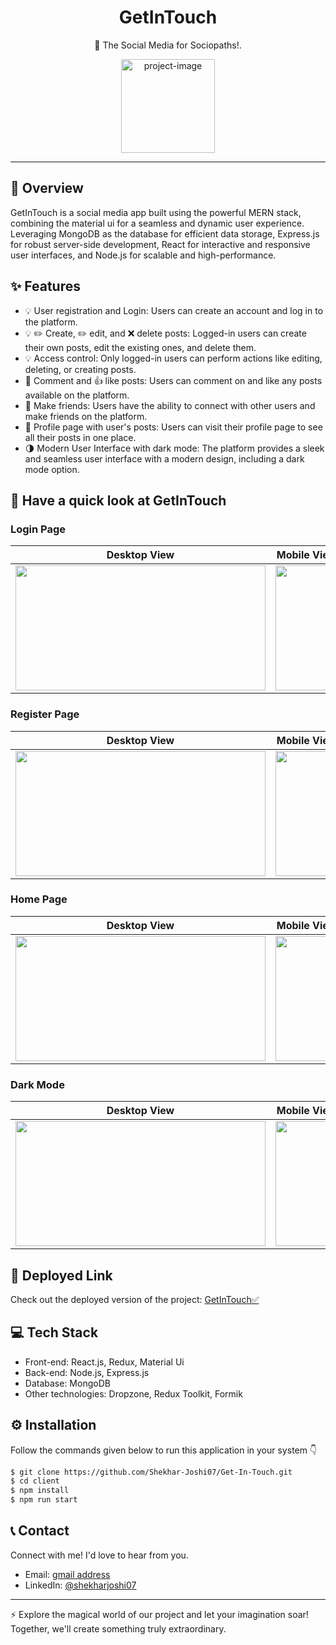 <!-- Project Title -->
<h1 align="center">GetInTouch</h1>
<p align="center"></p>

<!-- Project Description -->
<p align="center">🚀  The Social Media for Sociopaths!.</p>

<!-- Project Logo -->
<p align="center">
  <img src="https://github.com/Shekhar-Joshi07/Get-In-Touch/assets/110104542/58122503-5413-4238-ab97-fcdd7c8788fc.png" alt="project-image" width="150" height="150/">
</p>

---

<!-- Overview -->
## 🌟 Overview

GetInTouch is a social media app built using the powerful MERN stack, combining the material ui for a seamless and dynamic user experience. Leveraging MongoDB as the database for efficient data storage, Express.js for robust server-side development, React for interactive and responsive user interfaces, and Node.js for scalable and high-performance.




<!-- Features -->
## ✨ Features


- 💡 User registration and Login: Users can create an account and log in to the platform.
- 💡 ✏️ Create, ✏️ edit, and ❌ delete posts: Logged-in users can create their own posts, edit the existing ones, and delete them.
- 💡 Access control: Only logged-in users can perform actions like editing, deleting, or creating posts.
- 💬 Comment and 👍 like posts: Users can comment on and like any posts available on the platform.
- 👥 Make friends: Users have the ability to connect with other users and make friends on the platform.
- 👤 Profile page with user's posts: Users can visit their profile page to see all their posts in one place.
- 🌗 Modern User Interface with dark mode: The platform provides a sleek and seamless user interface with a modern design, including a dark mode option.





<!-- Demo -->
## 🫣 Have a quick look at GetInTouch
### Login Page 
| Desktop View | Mobile View |
| ------ | ------ |
| <img width="400" height="200" src="https://github.com/Shekhar-Joshi07/Get-In-Touch/assets/110104542/18704aeb-6999-4c0d-91af-9ceb1f8258d7" /> | <img align="center"  width="100" height="200" src="https://github.com/Shekhar-Joshi07/Get-In-Touch/assets/110104542/ef6b6642-fda4-4676-8e2f-bb600edd5830 "> |

### Register Page

| Desktop View | Mobile View |
| ------ | ------ |
| <img width="400" height="200" src="https://github.com/Shekhar-Joshi07/Get-In-Touch/assets/110104542/d835b143-b5ac-40e1-afa1-77bb5f1aea8c "  /> | <img align="center"  width="100" height="200" src="https://github.com/Shekhar-Joshi07/Get-In-Touch/assets/110104542/4e0b9997-42f7-4aa1-855c-5b959c362fc7"> |


### Home Page
| Desktop View | Mobile View |
| ------ | ------ |
| <img width="400" height="200" src="https://github.com/Shekhar-Joshi07/Get-In-Touch/assets/110104542/5df70720-c4bd-4386-b292-c114e96cf3b1 "  /> | <img align="center"  width="100" height="200" src="https://github.com/Shekhar-Joshi07/Get-In-Touch/assets/110104542/b4fb377e-1064-43c8-89a2-29c0d4c809b9"> |

### Dark Mode
| Desktop View | Mobile View |
| ------ | ------ |
| <img width="400" height="200" src="https://github.com/Shekhar-Joshi07/Get-In-Touch/assets/110104542/a4bd8e4a-1b06-4bb3-bf29-df5ba814fd32"  /> | <img align="center"  width="100" height="200" src="https://github.com/Shekhar-Joshi07/Get-In-Touch/assets/110104542/8fae7252-fb43-4094-9922-22de1d7133b6"> |



<!-- Tech Stack -->
<!-- Deployed Link -->
## 🔗 Deployed Link

Check out the deployed version of the project: [GetInTouch✅](https://geti-in-touch.vercel.app/)


## 💻 Tech Stack

- Front-end: React.js, Redux, Material Ui
- Back-end: Node.js, Express.js
- Database: MongoDB
- Other technologies: Dropzone, Redux Toolkit, Formik
<!-- Installation -->
## ⚙️ Installation
Follow the commands given below to run this application in your system 👇

```bash
$ git clone https://github.com/Shekhar-Joshi07/Get-In-Touch.git
$ cd client
$ npm install
$ npm run start

```

<!-- Contact -->
## 📞 Contact

Connect with me! I'd love to hear from you.

- Email: [gmail address](shekharjoshi64320@gmail.com)
- LinkedIn: [@shekharjoshi07](https://www.linkedin.com/in/shekharjoshi07/)

---

⚡️ Explore the magical world of our project and let your imagination soar! Together, we'll create something truly extraordinary.
